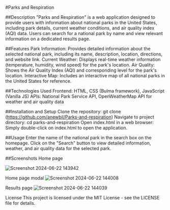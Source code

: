 #Parks and Respiration

##Description
"Parks and Respiration" is a web application designed to provide users with information about national parks in the United States, including park details, current weather conditions, and air quality index (AQI) data. Users can search for a national park by name and view relevant information on a dedicated results page.

##Features
Park Information: Provides detailed information about the selected national park, including its name, description, location, directions, and website link.
Current Weather: Displays real-time weather information (temperature, humidity, wind speed) for the park's location.
Air Quality: Shows the Air Quality Index (AQI) and corresponding level for the park's location.
Interactive Map: Includes an interactive map of all national parks in the United States for reference.

##Technologies Used
Frontend: HTML, CSS (Bulma framework), JavaScript (Vanilla JS)
APIs: National Park Service API, OpenWeatherMap API for weather and air quality data

##Installation and Setup
Clone the repository: git clone (https://github.com/anewbil/Parks-and-respiration)
Navigate to project directory: cd parks-and-respiration
Open index.html in a web browser: Simply double-click on index.html to open the application.

##Usage
Enter the name of the national park in the search box on the homepage.
Click on the "Search" button to view detailed information, weather, and air quality data for the selected park.

##Screenshots
Home page

![Screenshot 2024-06-22 143942](https://github.com/anewbil/Parks-and-respiration/assets/166038771/0d14ec76-ab29-474e-87de-fa69ec0846f1)

Home page modal
![Screenshot 2024-06-22 144008](https://github.com/anewbil/Parks-and-respiration/assets/166038771/20522a5a-b6d1-449d-9c2a-563509cbb65d)

Results page
![Screenshot 2024-06-22 144039](https://github.com/anewbil/Parks-and-respiration/assets/166038771/c9453bae-0a33-446f-8018-3e68a663b4fc)


License
This project is licensed under the MIT License - see the LICENSE file for details.

